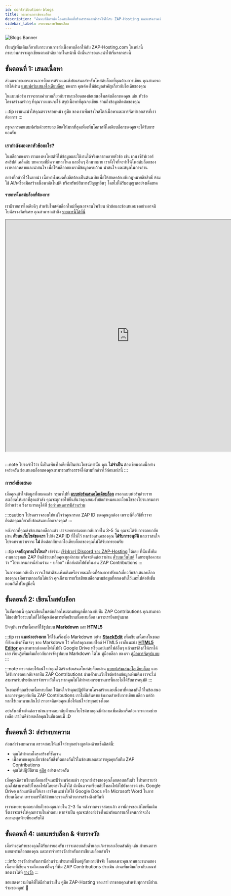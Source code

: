 ```yaml
---
id: contribution-blogs
title: กระบวนการเขียนบล็อก
description: "ค้นพบวิธีการส่งเนื้อหาบล็อกที่สร้างสรรค์และน่าสนใจให้กับ ZAP-Hosting และแชร์ความเชี่ยวชาญของคุณกับผู้ชมจำนวนมาก → เรียนรู้เพิ่มเติมตอนนี้"
sidebar_label: กระบวนการเขียนบล็อก
---
```


![Blogs Banner](https://screensaver01.zap-hosting.com/index.php/s/ysxLZ26K3dSRLJQ/preview)

เรียนรู้เพิ่มเติมเกี่ยวกับกระบวนการส่งเนื้อหาบล็อกให้กับ ZAP-Hosting.com ในหน้านี้ กระบวนการจะถูกเขียนตามลำดับเวลาในหน้านี้ ดังนั้นเราขอแนะนำให้เริ่มจากตรงนี้

## ขั้นตอนที่ 1: เสนอเนื้อหา

ส่วนแรกของกระบวนการคือการสร้างและส่งข้อเสนอสำหรับโพสต์บล็อกที่คุณต้องการเขียน คุณสามารถทำได้ผ่าน [แบบฟอร์มเสนอไอเดียบล็อก](https://forms.gle/jft8sb4mmKMkbt5W9) ของเรา คุณต้องให้ข้อมูลสำคัญเกี่ยวกับไอเดียของคุณ

ในแบบฟอร์ม เราจะถามคำถามเกี่ยวกับรายละเอียดของข้อเสนอโพสต์บล็อกของคุณ เช่น หัวข้อ โครงสร้างคร่าวๆ ที่คุณวางแผนจะใช้ สรุปเนื้อหาที่คุณจะเขียน รวมถึงข้อมูลติดต่อของคุณ

:::tip
เราแนะนำให้คุณตรวจสอบหน้า คู่มือ ของเราเพื่อเข้าใจสไตล์เนื้อหาและการจัดทำเอกสารที่เราต้องการ
:::

กรุณากรอกแบบฟอร์มด้วยรายละเอียดให้มากที่สุดเพื่อเพิ่มโอกาสที่ไอเดียบล็อกของคุณจะได้รับการยอมรับ

### เรากำลังมองหาหัวข้ออะไร?

ในบล็อกของเรา เรามองหาโพสต์ที่ให้ข้อมูลและใช้งานได้จริงหลากหลายหัวข้อ เช่น เกม เซิร์ฟเวอร์สคริปต์ เคล็ดลับ บทความที่มีความหลงใหล และอื่นๆ อีกมากมาย เราตั้งใจที่จะทำให้โพสต์บล็อกของเราหลากหลายและน่าสนใจ เพื่อให้บล็อกของเรามีข้อมูลครบถ้วน น่าสนใจ และสนุกในการอ่าน

อย่างที่กล่าวไว้ในบทนำ เนื้อหาทั้งหมดที่ผลิตต้องเป็นต้นฉบับเพื่อให้สอดคล้องกับกฎหมายลิขสิทธิ์ ห้ามใช้ AI/เครื่องมือสร้างเนื้อหาอัตโนมัติ หรือทรัพย์สินทางปัญญาอื่นๆ โดยไม่ได้รับอนุญาตอย่างเด็ดขาด

#### รายการโพสต์บล็อกที่ต้องการ

เรามีรายการไอเดียดีๆ สำหรับโพสต์บล็อกใหม่ที่คุณอาจสนใจเขียน หัวข้อและข้อเสนอบางอย่างอาจมีโบนัสรางวัลพิเศษ คุณสามารถเข้าถึง [รายการนี้ได้ที่นี่](https://docs.google.com/document/d/1XviKFThPxVcbunCZ9zh4xghmrNjettfTLRutIUsZkkY/edit?usp=sharing)

<iframe width="800" height="750" src="https://docs.google.com/document/d/e/2PACX-1vRAqtCddNwDR44ciI9_xfyKEFWiWp0Y_B7S3YVB2yxXCbpylTpBYc8Vvpb-E1lXVPRXm9NdIkP5tiDA/pub?embedded=true"></iframe>
<br></br>

:::note
โปรดจำไว้ว่า นี่เป็นเพียงไอเดียที่เป็นประโยชน์เท่านั้น คุณ **ไม่จำเป็น** ต้องเขียนตามนี้อย่างเคร่งครัด ข้อเสนอบล็อกของคุณสามารถสร้างสรรค์ได้ตามที่กล่าวไว้ก่อนหน้านี้
:::

### การส่งข้อเสนอ

เมื่อคุณเข้าใจข้อมูลทั้งหมดแล้ว กรุณาไปที่ **[แบบฟอร์มเสนอไอเดียบล็อก](https://forms.gle/jft8sb4mmKMkbt5W9)** กรอกแบบฟอร์มด้วยรายละเอียดให้มากที่สุดแล้วส่ง คุณจะถูกขอให้ยืนยันว่าคุณยอมรับข้อกำหนดและเงื่อนไขของโปรแกรมการมีส่วนร่วม ซึ่งสามารถดูได้ที่ [ข้อกำหนดการมีส่วนร่วม](contribution-terms.md)

:::caution
โปรดตรวจสอบให้แน่ใจว่าคุณกรอก ZAP ID ของคุณถูกต้อง เพราะนี่คือวิธีที่เราจะติดต่อคุณเกี่ยวกับข้อเสนอบล็อกของคุณ!
:::

หลังจากที่คุณส่งข้อเสนอบล็อกแล้ว เราจะพยายามตอบกลับภายใน 3-5 วัน คุณจะได้รับการตอบกลับผ่าน **ตั๋วบนเว็บไซต์ของเรา** ไปยัง ZAP ID ที่ให้ไว้ หากข้อเสนอของคุณ **ได้รับการอนุมัติ** และเราสนใจ โปรดทราบว่าเราจะ __ไม่__ ติดต่อกลับหากไอเดียบล็อกของคุณไม่ได้รับการยอมรับ

:::tip
**เจอปัญหาอะไรไหม?** เข้าร่วม [เซิร์ฟเวอร์ Discord ของ ZAP-Hosting](https://zap-hosting.com/discord) ได้เลย ที่นั่นทั้งทีมงานและชุมชน ZAP ยินดีช่วยเหลือคุณทุกคำถาม หรือจะติดต่อเราผ่าน [ตั๋วบนเว็บไซต์](https://zap-hosting.com/en/customer/support/) โดยระบุข้อความว่า "โปรแกรมการมีส่วนร่วม - บล็อก" เพื่อส่งต่อไปยังทีมงาน ZAP Contributions
:::

ในการตอบกลับตั๋ว เราจะให้คำติชมเพิ่มเติมหรือรายละเอียดที่ต้องการปรับแก้เกี่ยวกับข้อเสนอบล็อกของคุณ เมื่อเราตกลงกันได้แล้ว คุณก็สามารถเริ่มเขียนบล็อกตามข้อมูลที่ตกลงกันไว้และไปต่อยังขั้นตอนถัดไปในคู่มือนี้

## ขั้นตอนที่ 2: เขียนโพสต์บล็อก

ในขั้นตอนนี้ คุณจะเขียนโพสต์บล็อกใหม่ตามข้อมูลที่ตกลงกับทีม ZAP Contributions คุณสามารถใช้แอปหรือระบบใดก็ได้ที่คุณต้องการเพื่อเขียนเนื้อหาบล็อก เพราะเรายืดหยุ่นมาก

ปัจจุบัน เรารับเนื้อหาที่ใช้รูปแบบ **Markdown** และ **HTML5**

:::tip
เรา **แนะนำอย่างมาก** ให้ใช้เครื่องมือ Markdown อย่าง **[StackEdit](https://stackedit.io/app#)** เพื่อเขียนเนื้อหาในขณะที่ยังคงฟังก์ชันเจ๋งๆ ของ Markdown ไว้ หรือถ้าคุณชอบสไตล์ HTML5 เราก็แนะนำ **[HTML5 Editor](https://html5-editor.net/)** คุณสามารถส่งออกไฟล์ไปยัง Google Drive หรือแอปแชร์ไฟล์อื่นๆ แล้วแชร์ลิงก์ให้เราได้เลย เรียนรู้เพิ่มเติมเกี่ยวกับการจัดรูปแบบ Markdown ได้ใน คู่มือบล็อก ของเรา [คู่มือการจัดรูปแบบ](contribution-blogs-guidelines.md#formatting)
:::

:::note
ตรวจสอบให้แน่ใจว่าคุณได้สร้างข้อเสนอโพสต์บล็อกผ่าน [แบบฟอร์มเสนอไอเดียบล็อก](https://forms.gle/jft8sb4mmKMkbt5W9) และได้รับการตอบกลับจากทีม ZAP Contributions ผ่านตั๋วบนเว็บไซต์พร้อมข้อมูลเพิ่มเติม เราจะไม่สามารถรับประกันการจ่ายรางวัลใดๆ หากคุณไม่ได้ทำตามกระบวนการนี้และไม่ได้รับการอนุมัติ
:::

ในขณะที่คุณเขียนเนื้อหาบล็อก ให้แน่ใจว่าคุณปฏิบัติตามโครงสร้างและเนื้อหาที่ตกลงกันไว้ในข้อเสนอและการพูดคุยกับทีม ZAP Contributions เราไม่มีเส้นตายเข้มงวดสำหรับการเขียนบล็อก แต่ถ้าหากใช้เวลานานเกินไป เราอาจติดต่อคุณเพื่อให้แน่ใจว่าทุกอย่างโอเค

อย่าลังเลที่จะติดต่อเราผ่านการตอบกลับตั๋วบนเว็บไซต์หากคุณมีคำถามเพิ่มเติมหรือต้องการความช่วยเหลือ เรายินดีช่วยเหลือคุณในขั้นตอนนี้ :D

## ขั้นตอนที่ 3: ส่งร่างบทความ

ก่อนส่งร่างบทความ ตรวจสอบให้แน่ใจว่าทุกอย่างถูกต้องด้วยเช็คลิสต์นี้:
- คุณได้ทำตามโครงสร้างที่ชัดเจน
- เนื้อหาของคุณเกี่ยวข้องกับสิ่งที่ตกลงกันไว้ในข้อเสนอและการพูดคุยกับทีม ZAP Contributions
- คุณได้ปฏิบัติตาม [คู่มือ](contribution-blogs-guidelines.md) อย่างเคร่งครัด

เมื่อคุณคิดว่าเขียนบล็อกเสร็จและมีร่างพร้อมแล้ว กรุณาส่งร่างของคุณโดยตอบกลับตั๋ว โปรดทราบว่าคุณไม่สามารถอัปโหลดไฟล์โดยตรงในตั๋วได้ ดังนั้นควรเตรียมอัปโหลดไฟล์ไปยังคลาวด์ เช่น Google Drive แล้วแชร์ลิงก์ให้เรา เราจึงแนะนำให้ใช้ Google Docs หรือ Microsoft Word ในการเขียนเนื้อหา เพราะแชร์ไฟล์ง่ายและรวดเร็วด้วยการสร้างลิงก์ทันที

เราจะพยายามตอบกลับตั๋วของคุณภายใน 2-3 วัน หลังจากตรวจสอบแล้ว อาจมีการขอแก้ไขเพิ่มเติมซึ่งเราจะแจ้งให้คุณทราบในคำตอบ หากจำเป็น คุณจะต้องส่งร่างใหม่พร้อมการแก้ไขจนกว่าจะถึงสถานะสุดท้ายที่ยอมรับได้

## ขั้นตอนที่ 4: เผยแพร่บล็อก & จ่ายรางวัล

เมื่อร่างสุดท้ายของคุณได้รับการยอมรับ เราจะตอบกลับตั๋วและแจ้งรายละเอียดสำคัญ เช่น กำหนดการเผยแพร่บล็อกของคุณ และการจ่ายรางวัลสำหรับการเขียนบล็อกสำเร็จ

:::info
รางวัลสำหรับการมีส่วนร่วมประเภทนี้ขึ้นอยู่กับหลายปัจจัย โดยเฉพาะคุณภาพและขนาดของเนื้อหาที่เขียน รวมถึงเกณฑ์อื่นๆ ที่ทีม ZAP Contributions ประเมิน อ่านเพิ่มเติมเกี่ยวกับเกณฑ์ของเราได้ที่ [รางวัล](contribution-rewards.md)
:::

ขอแสดงความยินดีที่ได้มีส่วนร่วมใน คู่มือ ZAP-Hosting ของเรา! เราขอบคุณสำหรับทุกการมีส่วนร่วมของคุณ! 💚
